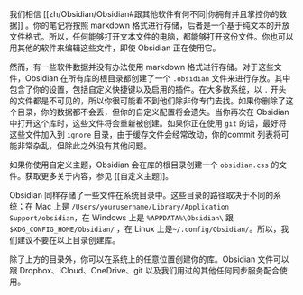 我们相信 [[zh/Obsidian/Obsidian#跟其他软件有何不同|你拥有并且掌控你的数据]] 。你的笔记将按照 markdown 格式进行存储，后者是一个基于纯文本的开放文件格式。所以，任何能够打开文本文件的电脑，都能够打开这份文件。你也可以用其他的软件来编辑这些文件，即使 Obsidian 正在使用它。

然而，有一些软件数据并没有办法使用 markdown 格式进行存储。对于这些文件，Obsidian 在所有库的根目录都创建了一个 `.obsidian` 文件来进行存放。其中包含了你的设置，包括自定义快捷键以及启用的插件。在大多数系统，以 `.` 开头的文件都是不可见的，所以你很可能看不到他们除非你专门去找。如果你删除了这个目录，你的数据都不会丢，但你的自定义配置将会遗失。当你再次在 Obsidian 中打开这个库时，这些文件将会重新被创建。如果你正在使用 `git` 的话，最好将这些文件加入到 `ignore` 目录，由于缓存文件会经常改动，你的commit 列表将可能非常杂乱，但除此之外没有其他问题。

如果你使用自定义主题，Obsidian 会在库的根目录创建一个 `obsidian.css` 的文件。获取更多关于内容，参见 [[自定义主题]]。

Obsidian 同样存储了一些文件在系统目录中。这些目录的路径取决于不同的系统；在 Mac 上是 `/Users/yourusername/Library/Application Support/obsidian`，在 Windows 上是 `%APPDATA%\Obsidian\` 跟 `$XDG_CONFIG_HOME/Obsidian/` ，在 Linux 上是`~/.config/Obsidian/`。所以，我们建议不要在以上目录创建库。

除了上方的目录外，你可以在系统上的任意位置创建你的库。Obsidian 文件可以跟 Dropbox、iCloud、OneDrive、git 以及我们用过的其他任何同步服务配合使用。